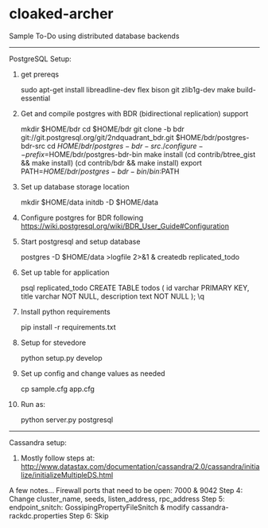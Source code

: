cloaked-archer
==============

Sample To-Do using distributed database backends

--------------

PostgreSQL Setup:

1) get prereqs 

    sudo apt-get install libreadline-dev flex bison git zlib1g-dev make build-essential

2) Get and compile postgres with BDR (bidirectional replication) support

    mkdir $HOME/bdr
    cd $HOME/bdr
    git clone -b bdr git://git.postgresql.org/git/2ndquadrant_bdr.git $HOME/bdr/postgres-bdr-src
    cd $HOME/bdr/postgres-bdr-src
    ./configure --prefix=$HOME/bdr/postgres-bdr-bin
    make install
    (cd contrib/btree_gist && make install)
    (cd contrib/bdr && make install)
    export PATH=$HOME/bdr/postgres-bdr-bin/bin:$PATH

3) Set up database storage location

    mkdir $HOME/data
    initdb -D $HOME/data

4) Configure postgres for BDR following https://wiki.postgresql.org/wiki/BDR_User_Guide#Configuration

5) Start postgresql and setup database

    postgres -D $HOME/data >logfile 2>&1 &
    createdb replicated_todo

5) Set up table for application

    psql replicated_todo
    CREATE TABLE todos (
        id varchar PRIMARY KEY,
        title varchar NOT NULL,
        description text NOT NULL
    );
    \q

6) Install python requirements

    pip install -r requirements.txt

7) Setup for stevedore

    python setup.py develop

8) Set up config and change values as needed

    cp sample.cfg app.cfg

8) Run as:

    python server.py postgresql

--------------

Cassandra setup:

1) Mostly follow steps at: http://www.datastax.com/documentation/cassandra/2.0/cassandra/initialize/initializeMultipleDS.html

A few notes...
Firewall ports that need to be open: 7000 &amp; 9042
Step 4: Change cluster_name, seeds, listen_address, rpc_address
Step 5: endpoint_snitch: GossipingPropertyFileSnitch &amp; modify cassandra-rackdc.properties
Step 6: Skip
